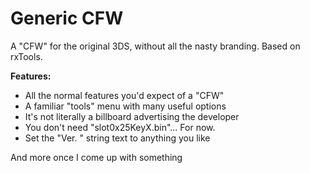 # Generic CFW
A "CFW" for the original 3DS, without all the nasty branding. Based on rxTools.

__Features:__

* All the normal features you'd expect of a "CFW"
* A familiar "tools" menu with many useful options
* It's not literally a billboard advertising the developer
* You don't need "slot0x25KeyX.bin"... For now.
* Set the "Ver. " string text to anything you like

And more once I come up with something
